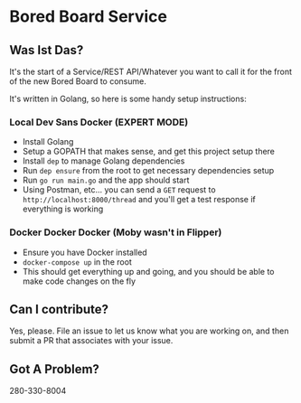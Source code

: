 # Bored Board Service

## Was Ist Das?

It's the start of a Service/REST API/Whatever you want to call it for the front of the new Bored Board to consume.

It's written in Golang, so here is some handy setup instructions:

### Local Dev Sans Docker (EXPERT MODE)

* Install Golang
* Setup a GOPATH that makes sense, and get this project setup there
* Install `dep` to manage Golang dependencies
* Run `dep ensure` from the root to get necessary dependencies setup
* Run `go run main.go` and the app should start
* Using Postman, etc... you can send a `GET` request to `http://localhost:8000/thread` and you'll get a test response if everything is working

### Docker Docker Docker (Moby wasn't in Flipper)

* Ensure you have Docker installed
* `docker-compose up` in the root
* This should get everything up and going, and you should be able to make code changes on the fly

## Can I contribute?

Yes, please. File an issue to let us know what you are working on, and then submit a PR that associates with your issue. 

## Got A Problem?

280-330-8004
